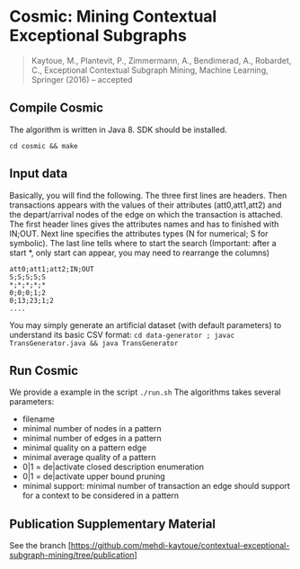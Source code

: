 # Cosmic: Mining Contextual Exceptional Subgraphs

>Kaytoue, M., Plantevit, P., Zimmermann, A., Bendimerad, A., Robardet, C., Exceptional Contextual
>Subgraph Mining, Machine Learning, Springer (2016) – accepted

## Compile Cosmic
The algorithm is written in Java 8. SDK should be installed. 
```
cd cosmic && make
```

## Input data
Basically, you will find the following. The three first lines are headers. Then transactions appears with the values of their attributes (att0,att1,att2) and the depart/arrival nodes of the edge on which the transaction is attached. The first header lines gives the attributes names and has to finished with IN;OUT. Next line specifies the attributes types (N for numerical; S for symbolic). The last line tells where to start the search (Important: after a start *, only start can appear, you may need to rearrange the columns)
```
att0;att1;att2;IN;OUT
S;S;S;S;S
*;*;*;*;*
0;0;0;1;2
0;13;23;1;2
....
```
You may simply generate an artificial dataset (with default parameters) to understand its basic CSV format: ```cd data-generator ; javac TransGenerator.java && java TransGenerator```

## Run Cosmic
We provide a example in the script ```./run.sh```
The algorithms takes several parameters:
* filename 
* minimal number of nodes in a pattern
* minimal number of edges in a pattern
* minimal quality on a pattern edge
* minimal average quality of a pattern
* 0|1 = de|activate closed description enumeration
* 0|1 = de|activate upper bound pruning
* minimal support: minimal number of transaction an edge should support for a context to be considered in a pattern

## Publication Supplementary Material
See the branch [https://github.com/mehdi-kaytoue/contextual-exceptional-subgraph-mining/tree/publication]
